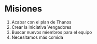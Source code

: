 # Misiones

1. Acabar con el plan de Thanos
2. Crear la Iniciativa Vengadores
3. Buscar nuevos miembros para el equipo
4. Necesitamos más comida